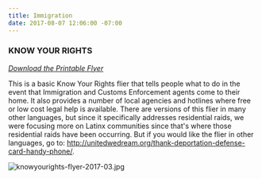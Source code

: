 ```yaml
---
title: Immigration
date: 2017-08-07 12:06:00 -07:00
---
```


### KNOW YOUR RIGHTS

*[Download the Printable Flyer][flyer]*

This is a basic Know Your Rights flier that tells people what to do in the event that Immigration and Customs Enforcement agents come to their home. It also provides a number of local agencies and hotlines where free or low cost legal help is available. There are versions of this flier in many other languages, but since it specifically addresses residential raids, we were focusing more on Latinx communities since that's where those residential raids have been occurring. But if you would like the flier in other languages, go to: http://unitedwedream.org/thank-deportation-defense-card-handy-phone/.

![knowyourights-flyer-2017-03.jpg][flyer]

[flyer]: /uploads/knowyourights-flyer-2017-03.jpg